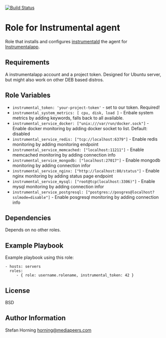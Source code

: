 [![Build Status](https://travis-ci.com/mediapeers/ansible-role-instrumental.svg?branch=master)](https://travis-ci.com/mediapeers/ansible-role-instrumental)

# Role for Instrumental agent

Role that installs and configures [instrumentald](https://github.com/Instrumental/instrumentald) the agent for [Instrumentalapp](https://instrumentalapp.com).

## Requirements

A instrumentalapp account and a project token. Designed for Ubuntu server, but might also work on other DEB based distros.

## Role Variables

- `instrumental_token: 'your-project-token'` - set to our token. Required!
- `instrumental_system_metrics: [ cpu, disk, load ]` - Enbale system metrics by adding keywords, falls back to all available.
- `instrumental_service_docker: ["unix:///var/run/docker.sock"]` - Enable docker monitoring by adding docker socket to list. Default: disabled
- `instrumental_service_redis: ["tcp://localhost:6379"]` - Enable redis monitoring by adding monitoring endpoint
- `instrumental_service_memcached: ["localhost:11211"]` - Enable memcached monitoring by adding connection info
- `instrumental_service_mongodb: ["localhost:27017"]` - Enable mongodb monitoring by adding connection infor
- `instrumental_service_nginx: ["http://localhost:80/status"]` - Enable nginx monitoring by adding status page endpoint
- `instrumental_service_mysql: ["root@tcp(localhost:3306)"]` - Enable mysql monitoring by adding connection infor
- `instrumental_service_postgresql: ["postgres://posgres@localhost?sslmode=disable"]` - Enable posgresql monitoring by adding connection info

## Dependencies

Depends on no other roles.

## Example Playbook

Example playbook using this role:

    - hosts: servers
      roles:
         - { role: username.rolename, instrumental_token: 42 }

## License

BSD

## Author Information

Stefan Horning <horning@mediapeers.com>
